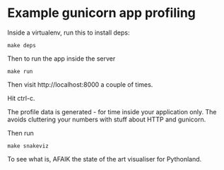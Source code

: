 # Example gunicorn app profiling

Inside a virtualenv, run this to install deps:

```
make deps
```

Then to run the app inside the server

```
make run
```

Then visit http://localhost:8000 a couple of times.

Hit ctrl-c.

The profile data is generated - for time inside your application only.  The
avoids cluttering your numbers with stuff about HTTP and gunicorn.

Then run

```
make snakeviz
```

To see what is, AFAIK the state of the art visualiser for Pythonland.
